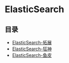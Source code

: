 #  ElasticSearch

## 目录

  * [ElasticSearch-拓展](/study/中间件/ElasticSearch/ElasticSearch-拓展)
  * [ElasticSearch-狂神](/study/中间件/ElasticSearch/ElasticSearch-狂神/README)
  * [ElasticSearch-鱼皮](/study/中间件/ElasticSearch/ElasticSearch-鱼皮/README)